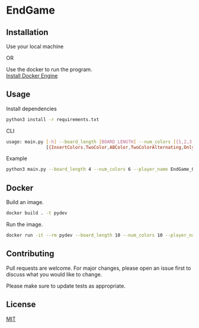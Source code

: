 ﻿# EndGame


## Installation

Use your local machine 

OR

Use the docker to run the program.\
[Install Docker Engine](https://docs.docker.com/engine/install/)

## Usage

Install dependencies
```bash
python3 install -r requirements.txt
```

CLI
```bash
usage: main.py [-h] --board_length [BOARD_LENGTH] --num_colors [{1,2,3,4,5,6,7,8,9,10,11,12,13,14,15,16,17,18,19,20,21,22,23,24,25,26}] --player_name [{EndGame_b1,EndGame_b2}] --scsa_name
               [{InsertColors,TwoColor,ABColor,TwoColorAlternating,OnlyOnce,FirstLast,UsuallyFewer,PreferFewer}] --num_rounds [NUM_ROUNDS]
```

Example
```bash
python3 main.py --board_length 4 --num_colors 6 --player_name EndGame_Own --scsa_name TwoColorAlternating --num_rounds 10
```

## Docker

Build an image.
```bash
docker build . -t pydev
```

Run the image.
```bash
docker run -it --rm pydev --board_length 10 --num_colors 10 --player_name EndGame_Own --scsa_name PreferFewer --num_rounds 100
```


## Contributing
Pull requests are welcome. For major changes, please open an issue first to discuss what you would like to change.

Please make sure to update tests as appropriate.

## License
[MIT](https://choosealicense.com/licenses/mit/)
